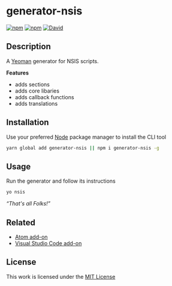 # generator-nsis

[![npm](https://img.shields.io/npm/l/generator-nsis.svg?style=flat-square)](https://www.npmjs.org/package/generator-nsis)
[![npm](https://img.shields.io/npm/v/generator-nsis.svg?style=flat-square)](https://www.npmjs.org/package/generator-nsis)
[![David](https://img.shields.io/david/idleberg/generator-nsis.svg?style=flat-square)](https://david-dm.org/idleberg/generator-nsis)

## Description

A [Yeoman](http://yeoman.io/authoring/user-interactions.html) generator for NSIS scripts.

**Features**

- adds sections
- adds core libaries
- adds callback functions
- adds translations

## Installation

Use your preferred [Node](https://nodejs.org/) package manager to install the CLI tool

```sh
yarn global add generator-nsis || npm i generator-nsis -g
```

## Usage

Run the generator and follow its instructions

```sh
yo nsis
```

*“That's all Folks!”*

## Related

- [Atom add-on](https://atom.io/packages/atom-yeoman)
- [Visual Studio Code add-on](https://marketplace.visualstudio.com/items?itemName=samverschueren.yo)

## License

This work is licensed under the [MIT License](https://opensource.org/licenses/MIT)
